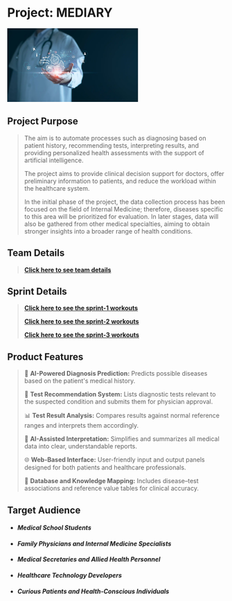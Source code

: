 # Project: MEDIARY

<div style="text-align: left;">
  <img src="project/img/header.png" alt="Header Image" style="width: 60%;">
</div>

## Project Purpose

> The aim is to automate processes such as diagnosing based on patient history, recommending tests, interpreting results, and providing personalized health assessments with the support of artificial intelligence.
>
> The project aims to provide clinical decision support for doctors, offer preliminary information to patients, and reduce the workload within the healthcare system.
>
> In the initial phase of the project, the data collection process has been focused on the field of Internal Medicine; therefore, diseases specific to this area will be prioritized for evaluation. In later stages, data will also be gathered from other medical specialties, aiming to obtain stronger insights into a broader range of health conditions.

## Team Details

>  **[Click here to see team details](project/Team.md)**

## Sprint Details

>  **[Click here to see the sprint-1 workouts](project/sprint/Sprint-1.md)** 
>
>  **[Click here to see the sprint-2 workouts](project/sprint/Sprint-2.md)** 
>
>  **[Click here to see the sprint-3 workouts](project/sprint/Sprint-3.md)** 


## Product Features

> 🧠 **AI-Powered Diagnosis Prediction:** Predicts possible diseases based on the patient's medical history.
>
> 🔬 **Test Recommendation System:** Lists diagnostic tests relevant to the suspected condition and submits them for physician approval.
>
> 📊 **Test Result Analysis:** Compares results against normal reference ranges and interprets them accordingly.
>
> 💬 **AI-Assisted Interpretation:** Simplifies and summarizes all medical data into clear, understandable reports.
>
> 🌐 **Web-Based Interface:** User-friendly input and output panels designed for both patients and healthcare professionals.
>
> 📁 **Database and Knowledge Mapping:** Includes disease–test associations and reference value tables for clinical accuracy.

## Target Audience

* #### *Medical School Students* 
* #### *Family Physicians and Internal Medicine Specialists* 
* #### *Medical Secretaries and Allied Health Personnel* 
* #### *Healthcare Technology Developers* 
* #### *Curious Patients and Health-Conscious Individuals*